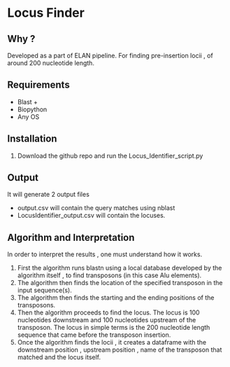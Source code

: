 # Locus Finder

## Why ?

Developed as a part of ELAN pipeline. For finding pre-insertion locii , of around 200 nucleotide length. 

## Requirements

* Blast + 
* Biopython
* Any OS

## Installation 

1. Download the github repo and run the Locus_Identifier_script.py

## Output 

It will generate 2 output files

* output.csv will contain the query matches using nblast
* LocusIdentifier_output.csv will contain the locuses.

## Algorithm and Interpretation 

In order to interpret the results , one must understand how it works.

1. First the algorithm runs blastn using a local database developed by the algorithm itself , to find transposons (in this case Alu elements).
2. The algorithm then finds the location of the specified transposon in the input sequence(s).
3. The algorithm then finds the starting and the ending positions of the transposons. 
4. Then the algorithm proceeds to find the locus. The locus is 100 nucleotides downstream and 100 nucleotides upstream of the transposon. The locus in simple terms is the 200 nucleotide length sequence that came before the transposon insertion. 
5. Once the algorithm finds the locii , it creates a dataframe with the downstream position , upstream position , name of the transposon that matched and the locus itself. 
